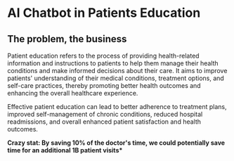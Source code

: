 # AI Chatbot in Patients Education

## The problem, the business

Patient education refers to the process of providing health-related information and instructions to patients to help them manage their health conditions and make informed decisions about their care. It aims to improve patients' understanding of their medical conditions, treatment options, and self-care practices, thereby promoting better health outcomes and enhancing the overall healthcare experience.

Effective patient education can lead to better adherence to treatment plans, improved self-management of chronic conditions, reduced hospital readmissions, and overall enhanced patient satisfaction and health outcomes.

__Crazy stat: By saving 10% of the doctor's time, we could potentially save time for an additional 1B patient visits*__


